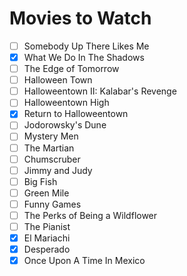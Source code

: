 # Movies to Watch 

- [ ] Somebody Up There Likes Me   
- [x] What We Do In The Shadows  
- [ ] The Edge of Tomorrow  
- [ ] Halloween Town  
- [ ] Halloweentown II: Kalabar's Revenge  
- [ ] Halloweentown High  
- [x] Return to Halloweentown  
- [ ] Jodorowsky's Dune  
- [ ] Mystery Men
- [ ] The Martian
- [ ] Chumscruber
- [ ] Jimmy and Judy
- [ ] Big Fish
- [ ] Green Mile
- [ ] Funny Games
- [ ] The Perks of Being a Wildflower
- [ ] The Pianist
- [x] El Mariachi
- [x] Desperado
- [x] Once Upon A Time In Mexico
